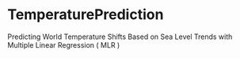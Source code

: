 # TemperaturePrediction
Predicting World Temperature Shifts Based on Sea Level Trends with Multiple Linear Regression ( MLR )
